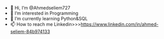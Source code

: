 - 👋 Hi, I’m @Ahmedseliem727
- 👀 I’m interested in Programming
- 🌱 I’m currently learning Python&SQL
- 📫 How to reach me Linkedin>>>https://www.linkedin.com/in/ahmed-seliem-84b974133

<!---
Ahmedseliem727/Ahmedseliem727 is a ✨ special ✨ repository because its `README.md` (this file) appears on your GitHub profile.
You can click the Preview link to take a look at your changes.
--->
